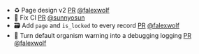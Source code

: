 - ♻️ Page design v2 [PR](https://github.com/laminlabs/bionty/pull/323) [@falexwolf](https://github.com/falexwolf)
- 💚 Fix CI [PR](https://github.com/laminlabs/bionty/pull/324) [@sunnyosun](https://github.com/sunnyosun)
- 🗃️ Add `page` and `is_locked` to every record [PR](https://github.com/laminlabs/bionty/pull/322) [@falexwolf](https://github.com/falexwolf)
- 🚸 Turn default organism warning into a debugging logging [PR](https://github.com/laminlabs/bionty/pull/320) [@falexwolf](https://github.com/falexwolf)
